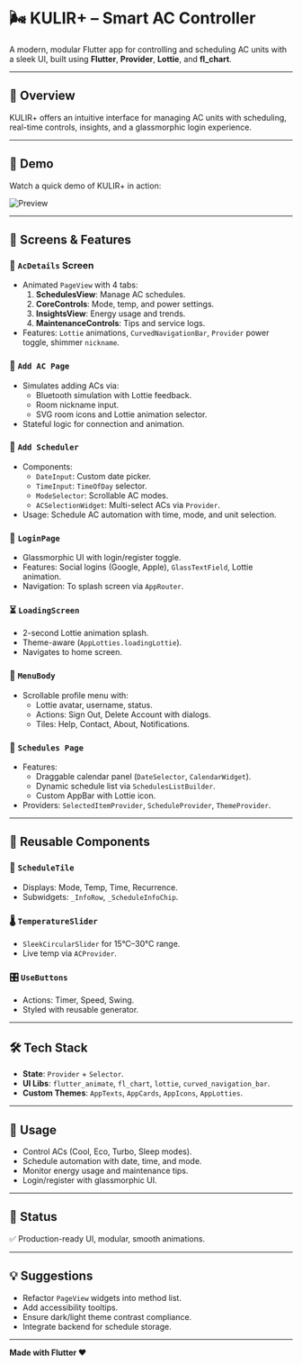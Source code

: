 # 🌬️ KULIR+ – Smart AC Controller

A modern, modular Flutter app for controlling and scheduling AC units with a sleek UI, built using **Flutter**, **Provider**, **Lottie**, and **fl_chart**.

---

## 📱 Overview

KULIR+ offers an intuitive interface for managing AC units with scheduling, real-time controls, insights, and a glassmorphic login experience.

---

## 🎥 Demo

Watch a quick demo of KULIR+ in action:

![Preview](/demo.gif)

---

## 🧩 Screens & Features

### 🔧 `AcDetails` Screen
- Animated `PageView` with 4 tabs:
  1. **SchedulesView**: Manage AC schedules.
  2. **CoreControls**: Mode, temp, and power settings.
  3. **InsightsView**: Energy usage and trends.
  4. **MaintenanceControls**: Tips and service logs.
- Features: `Lottie` animations, `CurvedNavigationBar`, `Provider` power toggle, shimmer `nickname`.

### 🔌 `Add AC Page`
- Simulates adding ACs via:
  - Bluetooth simulation with Lottie feedback.
  - Room nickname input.
  - SVG room icons and Lottie animation selector.
- Stateful logic for connection and animation.

### 📅 `Add Scheduler`
- Components:
  - `DateInput`: Custom date picker.
  - `TimeInput`: `TimeOfDay` selector.
  - `ModeSelector`: Scrollable AC modes.
  - `ACSelectionWidget`: Multi-select ACs via `Provider`.
- Usage: Schedule AC automation with time, mode, and unit selection.

### 🔐 `LoginPage`
- Glassmorphic UI with login/register toggle.
- Features: Social logins (Google, Apple), `GlassTextField`, Lottie animation.
- Navigation: To splash screen via `AppRouter`.

### ⏳ `LoadingScreen`
- 2-second Lottie animation splash.
- Theme-aware (`AppLotties.loadingLottie`).
- Navigates to home screen.

### 🧭 `MenuBody`
- Scrollable profile menu with:
  - Lottie avatar, username, status.
  - Actions: Sign Out, Delete Account with dialogs.
  - Tiles: Help, Contact, About, Notifications.

### 📅 `Schedules Page`
- Features:
  - Draggable calendar panel (`DateSelector`, `CalendarWidget`).
  - Dynamic schedule list via `SchedulesListBuilder`.
  - Custom AppBar with Lottie icon.
- Providers: `SelectedItemProvider`, `ScheduleProvider`, `ThemeProvider`.

---

## 🧱 Reusable Components

### 🔁 `ScheduleTile`
- Displays: Mode, Temp, Time, Recurrence.
- Subwidgets: `_InfoRow`, `_ScheduleInfoChip`.

### 🌡️ `TemperatureSlider`
- `SleekCircularSlider` for 15°C–30°C range.
- Live temp via `ACProvider`.

### 🎛️ `UseButtons`
- Actions: Timer, Speed, Swing.
- Styled with reusable generator.

---

## 🛠 Tech Stack
- **State**: `Provider` + `Selector`.
- **UI Libs**: `flutter_animate`, `fl_chart`, `lottie`, `curved_navigation_bar`.
- **Custom Themes**: `AppTexts`, `AppCards`, `AppIcons`, `AppLotties`.

---

## 📌 Usage
- Control ACs (Cool, Eco, Turbo, Sleep modes).
- Schedule automation with date, time, and mode.
- Monitor energy usage and maintenance tips.
- Login/register with glassmorphic UI.

---

## 🧪 Status
✅ Production-ready UI, modular, smooth animations.

---

## 💡 Suggestions
- Refactor `PageView` widgets into method list.
- Add accessibility tooltips.
- Ensure dark/light theme contrast compliance.
- Integrate backend for schedule storage.

---

**Made with Flutter ❤️**
